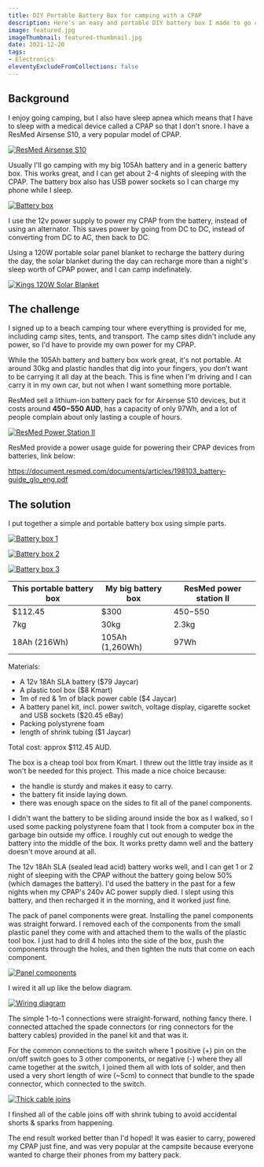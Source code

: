 ```yaml
---
title: DIY Portable Battery Box for camping with a CPAP
description: Here's an easy and portable DIY battery box I made to go camping with my medical CPAP machine. It's also much cheaper than the official battery pack, and I can charge my phone from it too.
image: featured.jpg
imageThumbnail: featured-thumbnail.jpg
date: 2021-12-20
tags:
- Electronics
eleventyExcludeFromCollections: false
---
```


## Background
I enjoy going camping, but I also have sleep apnea which means that I have to sleep with a medical device called a CPAP so that I don't snore. I have a ResMed Airsense S10, a very popular model of CPAP.

[![ResMed Airsense S10](resmed-airsense-s10.png)](resmed-airsense-s10.png)

Usually I'll go camping with my big 105Ah battery and in a generic battery box. This works great, and I can get about 2-4 nights of sleeping with the CPAP. The battery box also has USB power sockets so I can charge my phone while I sleep.

[![Battery box](big-battery-box.jpg)](big-battery-box.jpg)

I use the 12v power supply to power my CPAP from the battery, instead of using an alternator. This saves power by going from DC to DC, instead of converting from DC to AC, then back to DC.

Using a 120W portable solar panel blanket to recharge the battery during the day, the solar blanket during the day can recharge more than a night's sleep worth of CPAP power, and I can camp indefinately.

[![Kings 120W Solar Blanket](kings-solar-blanket.jpg)](kings-solar-blanket.jpg)

## The challenge
I signed up to a beach camping tour where everything is provided for me, including camp sites, tents, and transport. The camp sites didn't include any power, so I'd have to provide my own power for my CPAP.

While the 105Ah battery and battery box work great, it's not portable. At around 30kg and plastic handles that dig into your fingers, you don't want to be carrying it all day at the beach. This is fine when I'm driving and I can carry it in my own car, but not when I want something more portable.

ResMed sell a lithium-ion battery pack for for Airsense S10 devices, but it costs around **$450-$550 AUD**, has a capacity of only 97Wh, and a lot of people complain about only lasting a couple of hours.

[![ResMed Power Station II](resmed-power-station-2.png)](resmed-power-station-2.png)

ResMed provide a power usage guide for powering their CPAP devices from batteries, link below:

https://document.resmed.com/documents/articles/198103_battery-guide_glo_eng.pdf

## The solution
I put together a simple and portable battery box using simple parts.

[![Battery box 1](battery-box-01.png)](battery-box-01.png)

[![Battery box 2](battery-box-02.png)](battery-box-02.png)

[![Battery box 3](battery-box-03.png)](battery-box-03.png)

| This portable battery box | My big battery box | ResMed power station II |
|---|---|---|
| $112.45 | $300 | $450-$550 |
| 7kg | 30kg | 2.3kg |
| 18Ah (216Wh) | 105Ah (1,260Wh) | 97Wh |

Materials:
* A 12v 18Ah SLA battery ($79 Jaycar)
* A plastic tool box ($8 Kmart)
* 1m of red & 1m of black power cable ($4 Jaycar)
* A battery panel kit, incl. power switch, voltage display, cigarette socket and USB sockets ($20.45 eBay)
* Packing polystyrene foam
* length of shrink tubing ($1 Jaycar)

Total cost: approx $112.45 AUD.

The box is a cheap tool box from Kmart. I threw out the little tray inside as it won't be needed for this project. 
This made a nice choice because:
* the handle is sturdy and makes it easy to carry.
* the battery fit inside laying down.
* there was enough space on the sides to fit all of the panel components.

I didn't want the battery to be sliding around inside the box as I walked, so I used some  packing polystyrene foam that I took from a computer box in the garbage bin outside my office. I roughly cut out enough to wedge the battery into the middle of the box. It works pretty damn well and the battery doesn't move around at all.

The 12v 18Ah SLA (sealed lead acid) battery works well, and I can get 1 or 2 night of sleeping with the CPAP without the battery going below 50% (which damages the battery). I'd used the battery in the past for a few nights when my CPAP's 240v AC power supply died. I slept using this battery, and then recharged it in the morning, and it worked just fine.

The pack of panel components were great. Installing the panel components was straight forward. I removed each of the components from the small plastic panel they come with and attached them to the walls of the plastic tool box. I just had to drill 4 holes into the side of the box, push the components through the holes, and then tighten the nuts that come on each component.

[![Panel components](battery-panel.jpg)](battery-panel.jpg)

I wired it all up like the below diagram.

[![Wiring diagram](wiring-diagram.png)](wiring-diagram.png)

The simple 1-to-1 connections were straight-forward, nothing fancy there. I connected attached the spade connectors (or ring connectors for the battery cables) provided in the panel kit and that was it. 

For the common connections to the switch where 1 positive (+) pin on the on/off switch goes to 3 other components, or negative (-) where they all came together at the switch, I joined them all with lots of solder, and then used a very short length of wire (~5cm) to connect that bundle to the spade connector, which connected to the switch. 

[![Thick cable joins](thick-cable-joins.png)](thick-cable-joins.png)

I finshed all of the cable joins off with shrink tubing to avoid accidental shorts & sparks from happening.

The end result worked better than I'd hoped! It was easier to carry, powered my CPAP just fine, and was very popular at the campsite because everyone wanted to charge their phones from my battery pack.